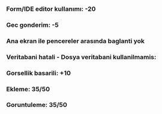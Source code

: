 
### Form/IDE editor kullanımı: -20
### Gec gonderim: -5
### Ana ekran ile pencereler arasında baglanti yok

### Veritabani hatali - Dosya veritabani kullanilmamis:

### Gorsellik basarili: +10

### Ekleme: 35/50
### Goruntuleme: 35/50